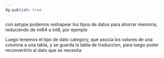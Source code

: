 ```yaml
---
dg-publish: true
---
```

con astype podemos reshapear los tipos de datos para ahorrar memoria, reduciendo de int64 a int8, por ejemplo

Luego tenemos el tipo de dato category, que asocia los valores de una columna a una tabla, y se guarda la tabla de traduccion, para luego poder reconvertirlo al dato que se necesita